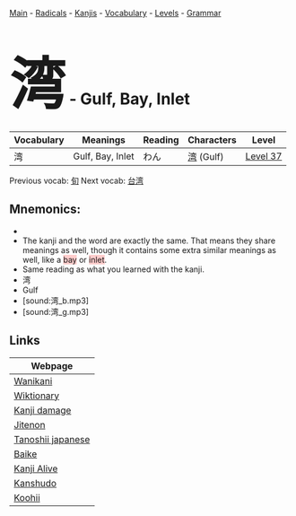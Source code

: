 <style> bigfont {font-size: 100px}</style>
[Main](../README.md) -
[Radicals](../radicals.md) -
[Kanjis](../kanjis.md) -
[Vocabulary](../vocabulary.md) -
[Levels](../levels.md) -
[Grammar](../grammar.md)
# <bigfont> 湾</bigfont> - Gulf, Bay, Inlet 

| Vocabulary | Meanings | Reading | Characters | Level |
| --- | --- | --- | --- | --- |
| 湾 | Gulf, Bay, Inlet | わん |  [湾](../kanjis/湾.md) (Gulf) | [Level 37](../levels/wk_level37.md) |

Previous vocab: [旬](旬.md) Next vocab: [台湾](台湾.md) 

## Mnemonics:

* 
* The kanji and the word are exactly the same. That means they share meanings as well, though it contains some extra similar meanings as well, like a <span style="background-color:#ffcccb"> bay</span> or <span style="background-color:#ffcccb"> inlet</span>.
* Same reading as what you learned with the kanji.
* 湾
* Gulf
* [sound:湾_b.mp3]
* [sound:湾_g.mp3]


## Links 

| Webpage |
| --- |
| [Wanikani          ](https://www.wanikani.com/kanji/湾) |
| [Wiktionary        ](https://en.wiktionary.org/wiki/湾) |
| [Kanji damage      ](http://www.kanjidamage.com/kanji/search?utf8=✓&q=湾) |
| [Jitenon           ](https://jitenon.com/kanji/湾) |
| [Tanoshii japanese ](https://www.tanoshiijapanese.com/dictionary/kanji.cfm?k=湾) |
| [Baike             ](https://baike.baidu.com/item/湾) |
| [Kanji Alive       ](https://app.kanjialive.com/湾) |
| [Kanshudo          ](https://www.kanshudo.com/searchmn?q=湾) |
| [Koohii            ](https://kanji.koohii.com/study/kanji/湾) |
